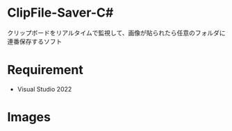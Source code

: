 # ClipFile-Saver-C#

クリップボードをリアルタイムで監視して、画像が貼られたら任意のフォルダに連番保存するソフト


# Requirement

* Visual Studio 2022

# Images
